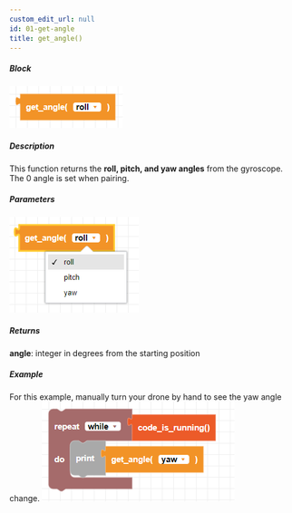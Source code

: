 ```yaml
---
custom_edit_url: null
id: 01-get-angle
title: get_angle()
---
```


##### Block

![get angle image](get_angle.png)

##### Description

This function returns the **roll, pitch, and yaw angles** from the gyroscope. The 0 angle is set when pairing.

##### Parameters

![get angle params](get_angle_params.png)

##### Returns

**angle**: integer in degrees from the starting position

##### Example
For this example, manually turn your drone by hand to see the yaw angle change.
![get angle example](get_angle_example.png)
